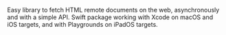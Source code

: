 Easy library to fetch HTML remote documents on the web, asynchronously and with a simple API.
Swift package working with Xcode on macOS and iOS targets, and with Playgrounds on iPadOS targets.
